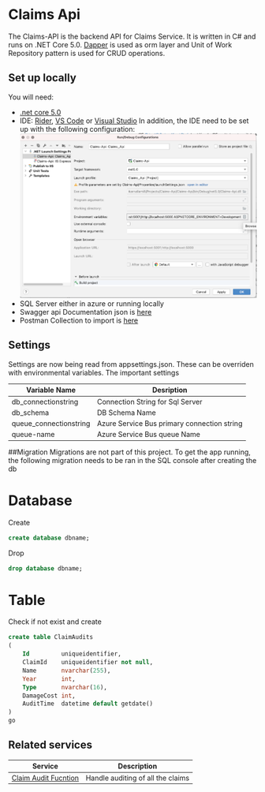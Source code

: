 # Claims Api

The Claims-API is the backend API for Claims Service. It is written in C# and runs on .NET Core 5.0. [Dapper](https://github.com/DapperLib/Dapper) is used as orm layer and Unit of Work Repository pattern is used for CRUD operations.

## Set up locally

You will need:

- [.net core 5.0](https://dotnet.microsoft.com/download/dotnet-core/5.0)
- IDE: [Rider](https://www.jetbrains.com/rider/download/), [VS Code](https://code.visualstudio.com/download) or [Visual Studio](https://visualstudio.microsoft.com/downloads/)
In addition, the IDE need to be set up with the following configuration:
![IDE config](images/configuration.png)
- SQL Server either in azure or running locally
- Swagger api Documentation json is [here](apiDoc/swagger.json)
- Postman Collection to import is [here](https://www.getpostman.com/collections/972fc2042eb79e5db882)

## Settings
Settings are now being read from appsettings.json. These can be overriden with environmental variables.
The important settings 

| Variable Name  | Desription |
| ------------- | ------------- |
| db_connectionstring  | Connection String for Sql Server  |
| db_schema  | DB Schema Name  |
| queue_connectionstring  | Azure Service Bus primary connection string |
| queue-name  | Azure Service Bus queue Name  |

##Migration
Migrations are not part of this project. To get the app running, the following migration needs to be ran in the SQL console after creating the db
# Database
Create
```sql
create database dbname;
```
Drop
```sql
drop database dbname;
```

# Table
Check if not exist and create
```sql
create table ClaimAudits
(
    Id         uniqueidentifier,
    ClaimId    uniqueidentifier not null,
    Name       nvarchar(255),
    Year       int,
    Type       nvarchar(16),
    DamageCost int,
    AuditTime  datetime default getdate()
)
go
```
## Related services

| Service   | Description |
| ------------- | ------------- |
| [Claim Audit Fucntion](https://github.com/chandrashekar-nallamilli/claim-audit-function)  |Handle auditing of all the claims  |

